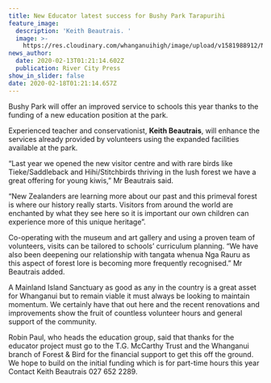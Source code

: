 ```yaml
---
title: New Educator latest success for Bushy Park Tarapurihi
feature_image:
  description: 'Keith Beautrais. '
  image: >-
    https://res.cloudinary.com/whanganuihigh/image/upload/v1581988912/News/Keith_Beautrais._RCP_13.2.20.jpg
news_author:
  date: 2020-02-13T01:21:14.602Z
  publication: River City Press
show_in_slider: false
date: 2020-02-18T01:21:14.657Z
---
```

Bushy Park will offer an improved service to schools this year thanks to the funding of a new education position at the park.

Experienced teacher and conservationist, **Keith Beautrais**, will enhance the services already provided by volunteers using the expanded facilities available at the park.

“Last year we opened the new visitor centre and with rare birds like Tieke/Saddleback and Hihi/Stitchbirds thriving in the lush forest we have a great offering for young kiwis,” Mr Beautrais said.

“New Zealanders are learning more about our past and this primeval forest is where our history really starts. Visitors from around the world are enchanted by what they see here so it is important our own children can experience more of this unique heritage”.

Co-operating with the museum and art gallery and using a proven team of volunteers, visits can be tailored to schools’ curriculum planning. “We have also been deepening our relationship with tangata whenua Nga Rauru as this aspect of forest lore is becoming more frequently recognised.” Mr Beautrais added.

A Mainland Island Sanctuary as good as any in the country is a great asset for Whanganui but to remain viable it must always be looking to maintain momentum. We certainly have that out here and the recent renovations and improvements show the fruit of countless volunteer hours and general support of the community.

Robin Paul, who heads the education group, said that thanks for the educator project must go to the T.G. McCarthy Trust and the Whanganui branch of Forest & Bird for the financial support to get this off the ground. We hope to build on the initial funding which is for part-time hours this year  
Contact Keith Beautrais 027 652 2289.
